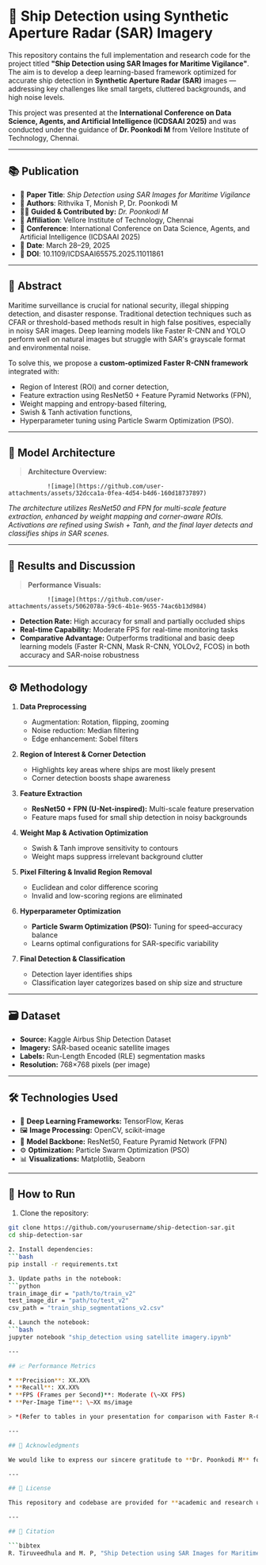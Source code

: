 # 🚢 Ship Detection using Synthetic Aperture Radar (SAR) Imagery

This repository contains the full implementation and research code for the project titled **"Ship Detection using SAR Images for Maritime Vigilance"**. The aim is to develop a deep learning-based framework optimized for accurate ship detection in **Synthetic Aperture Radar (SAR)** images — addressing key challenges like small targets, cluttered backgrounds, and high noise levels.

This project was presented at the **International Conference on Data Science, Agents, and Artificial Intelligence (ICDSAAI 2025)** and was conducted under the guidance of **Dr. Poonkodi M** from Vellore Institute of Technology, Chennai.

---

## 📚 Publication

- 📝 **Paper Title**: *Ship Detection using SAR Images for Maritime Vigilance*  
- 🧠 **Authors**: Rithvika T, Monish P, Dr. Poonkodi M
- 👨‍🏫 **Guided & Contributed by:** *Dr. Poonkodi M*  
- 🏫 **Affiliation**: Vellore Institute of Technology, Chennai  
- 📍 **Conference**: International Conference on Data Science, Agents, and Artificial Intelligence (ICDSAAI 2025)  
- 📅 **Date**: March 28–29, 2025  
- 🔗 **DOI**: 10.1109/ICDSAAI65575.2025.11011861

---

## 🔬 Abstract

Maritime surveillance is crucial for national security, illegal shipping detection, and disaster response. Traditional detection techniques such as CFAR or threshold-based methods result in high false positives, especially in noisy SAR images. Deep learning models like Faster R-CNN and YOLO perform well on natural images but struggle with SAR's grayscale format and environmental noise.

To solve this, we propose a **custom-optimized Faster R-CNN framework** integrated with:
- Region of Interest (ROI) and corner detection,
- Feature extraction using ResNet50 + Feature Pyramid Networks (FPN),
- Weight mapping and entropy-based filtering,
- Swish & Tanh activation functions,
- Hyperparameter tuning using Particle Swarm Optimization (PSO).

---

## 🧠 Model Architecture

> **Architecture Overview:**

               ![image](https://github.com/user-attachments/assets/32dcca1a-0fea-4d54-b4d6-160d18737897)


*The architecture utilizes ResNet50 and FPN for multi-scale feature extraction, enhanced by weight mapping and corner-aware ROIs. Activations are refined using Swish + Tanh, and the final layer detects and classifies ships in SAR scenes.*

---

## 🧪 Results and Discussion

> **Performance Visuals:**

               ![image](https://github.com/user-attachments/assets/5062078a-59c6-4b1e-9655-74ac6b13d984)

- **Detection Rate:** High accuracy for small and partially occluded ships
- **Real-time Capability:** Moderate FPS for real-time monitoring tasks
- **Comparative Advantage:** Outperforms traditional and basic deep learning models (Faster R-CNN, Mask R-CNN, YOLOv2, FCOS) in both accuracy and SAR-noise robustness

---

## ⚙️ Methodology

1. **Data Preprocessing**
   - Augmentation: Rotation, flipping, zooming
   - Noise reduction: Median filtering
   - Edge enhancement: Sobel filters

2. **Region of Interest & Corner Detection**
   - Highlights key areas where ships are most likely present
   - Corner detection boosts shape awareness

3. **Feature Extraction**
   - **ResNet50 + FPN (U-Net-inspired):** Multi-scale feature preservation
   - Feature maps fused for small ship detection in noisy backgrounds

4. **Weight Map & Activation Optimization**
   - Swish & Tanh improve sensitivity to contours
   - Weight maps suppress irrelevant background clutter

5. **Pixel Filtering & Invalid Region Removal**
   - Euclidean and color difference scoring
   - Invalid and low-scoring regions are eliminated

6. **Hyperparameter Optimization**
   - **Particle Swarm Optimization (PSO):** Tuning for speed–accuracy balance
   - Learns optimal configurations for SAR-specific variability

7. **Final Detection & Classification**
   - Detection layer identifies ships
   - Classification layer categorizes based on ship size and structure

---

## 🗃️ Dataset

- **Source:** Kaggle Airbus Ship Detection Dataset
- **Imagery:** SAR-based oceanic satellite images
- **Labels:** Run-Length Encoded (RLE) segmentation masks
- **Resolution:** 768×768 pixels (per image)

---

## 🛠️ Technologies Used

- 🧠 **Deep Learning Frameworks:** TensorFlow, Keras  
- 🖼️ **Image Processing:** OpenCV, scikit-image  
- 🧪 **Model Backbone:** ResNet50, Feature Pyramid Network (FPN)  
- ⚙️ **Optimization:** Particle Swarm Optimization (PSO)  
- 📊 **Visualizations:** Matplotlib, Seaborn

---

## 🚀 How to Run

1. Clone the repository:
```bash
git clone https://github.com/yourusername/ship-detection-sar.git
cd ship-detection-sar

2. Install dependencies:
```bash
pip install -r requirements.txt

3. Update paths in the notebook:
```python
train_image_dir = "path/to/train_v2"
test_image_dir = "path/to/test_v2"
csv_path = "train_ship_segmentations_v2.csv"

4. Launch the notebook:
```bash
jupyter notebook "ship_detection using satellite imagery.ipynb"

---

## 📈 Performance Metrics

* **Precision**: XX.XX%
* **Recall**: XX.XX%
* **FPS (Frames per Second)**: Moderate (\~XX FPS)
* **Per-Image Time**: \~XX ms/image

> *(Refer to tables in your presentation for comparison with Faster R-CNN, YOLO, FCOS, RetinaNet, etc.)*

---

## 🙏 Acknowledgments

We would like to express our sincere gratitude to **Dr. Poonkodi M** for her unwavering guidance and mentorship throughout the project. We also thank **VIT, Chennai** for their support and platform for research.

---

## 🧾 License

This repository and codebase are provided for **academic and research use only**. For commercial licensing or extended use, please contact the authors.

---

## 🔗 Citation

```bibtex
R. Tiruveedhula and M. P, "Ship Detection using SAR Images for Maritime Vigilance," 2025 International Conference on Data Science, Agents & Artificial Intelligence (ICDSAAI), Chennai, India, 2025, pp. 1-6, doi: 10.1109/ICDSAAI65575.2025.11011861. keywords: {Surveillance;Image edge detection;Feature extraction;Real-time systems;Radar polarimetry;Security;Marine vehicles;Particle swarm optimization;Synthetic aperture radar;Synthetic aperture radar (SAR);Edge Detection;Feature Extraction Algorithm;Euclidian Distance},
```










